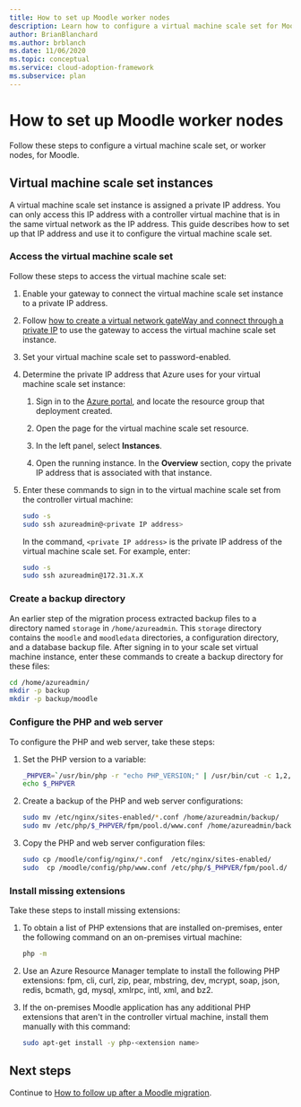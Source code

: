 ```yaml
---
title: How to set up Moodle worker nodes
description: Learn how to configure a virtual machine scale set for Moodle. See how to access the scale set from the controller by using a private IP address.
author: BrianBlanchard
ms.author: brblanch
ms.date: 11/06/2020
ms.topic: conceptual
ms.service: cloud-adoption-framework
ms.subservice: plan
---
```


# How to set up Moodle worker nodes

Follow these steps to configure a virtual machine scale set, or worker nodes, for Moodle.

## Virtual machine scale set instances

A virtual machine scale set instance is assigned a private IP address. You can only access this IP address with a controller virtual machine that is in the same virtual network as the IP address. This guide describes how to set up that IP address and use it to configure the virtual machine scale set.

### Access the virtual machine scale set

Follow these steps to access the virtual machine scale set:

1. Enable your gateway to connect the virtual machine scale set instance to a private IP address.

1. Follow [how to create a virtual network gateWay and connect through a private IP](./vpn-gateway.md) to use the gateway to access the virtual machine scale set instance.

1. Set your virtual machine scale set to password-enabled.

1. Determine the private IP address that Azure uses for your virtual machine scale set instance:

   1. Sign in to the [Azure portal](https://ms.portal.azure.com/#home), and locate the resource group that deployment created.

   1. Open the page for the virtual machine scale set resource.

   1. In the left panel, select **Instances**.

   1. Open the running instance. In the **Overview** section, copy the private IP address that is associated with that instance.

1. Enter these commands to sign in to the virtual machine scale set from the controller virtual machine:

   ```bash
   sudo -s
   sudo ssh azureadmin@<private IP address>
   ```

   In the command, `<private IP address>` is the private IP address of the virtual machine scale set. For example, enter:

   ```bash
   sudo -s
   sudo ssh azureadmin@172.31.X.X
   ```

### Create a backup directory

An earlier step of the migration process extracted backup files to a directory named `storage` in `/home/azureadmin`. This `storage` directory contains the `moodle` and `moodledata` directories, a configuration directory, and a database backup file. After signing in to your scale set virtual machine instance, enter these commands to create a backup directory for these files:

```bash
cd /home/azureadmin/
mkdir -p backup
mkdir -p backup/moodle
```

### Configure the PHP and web server
To configure the PHP and web server, take these steps:

1. Set the PHP version to a variable:

   ```bash
   _PHPVER=`/usr/bin/php -r "echo PHP_VERSION;" | /usr/bin/cut -c 1,2,3`
   echo $_PHPVER
   ```

1. Create a backup of the PHP and web server configurations:

   ```bash
   sudo mv /etc/nginx/sites-enabled/*.conf /home/azureadmin/backup/
   sudo mv /etc/php/$_PHPVER/fpm/pool.d/www.conf /home/azureadmin/backup/www.conf  
   ```

1. Copy the PHP and web server configuration files:

   ```bash
   sudo cp /moodle/config/nginx/*.conf  /etc/nginx/sites-enabled/
   sudo  cp /moodle/config/php/www.conf /etc/php/$_PHPVER/fpm/pool.d/
   ```

### Install missing extensions

Take these steps to install missing extensions:

1. To obtain a list of PHP extensions that are installed on-premises, enter the following command on an on-premises virtual machine:

   ```bash
   php -m
   ```

1. Use an Azure Resource Manager template to install the following PHP extensions: fpm, cli, curl, zip, pear, mbstring, dev, mcrypt, soap, json, redis, bcmath, gd, mysql, xmlrpc, intl, xml, and bz2.

1. If the on-premises Moodle application has any additional PHP extensions that aren't in the controller virtual machine, install them manually with this command:

   ```bash
   sudo apt-get install -y php-<extension name>
   ```

## Next steps

Continue to [How to follow up after a Moodle migration](./migration-post.md).

